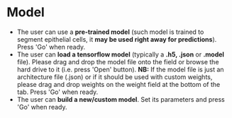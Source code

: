 # Model

- The user can use a **pre-trained model** (such model is trained to segment epithelial cells, it **may be used right away for predictions**). Press 'Go' when ready. 
- The user can **load a tensorflow model** (typically a **.h5, .json** or **.model** file). Please drag and drop the model file onto the field or browse the hard drive to it (i.e. press 'Open' button). **NB:** If the model file is just an architecture file (.json) or if it should be used with custom weights, please drag and drop weights on the weight field at the bottom of the tab. Press 'Go' when ready.
- The user can **build a new/custom model**. Set its parameters and press 'Go' when ready.
